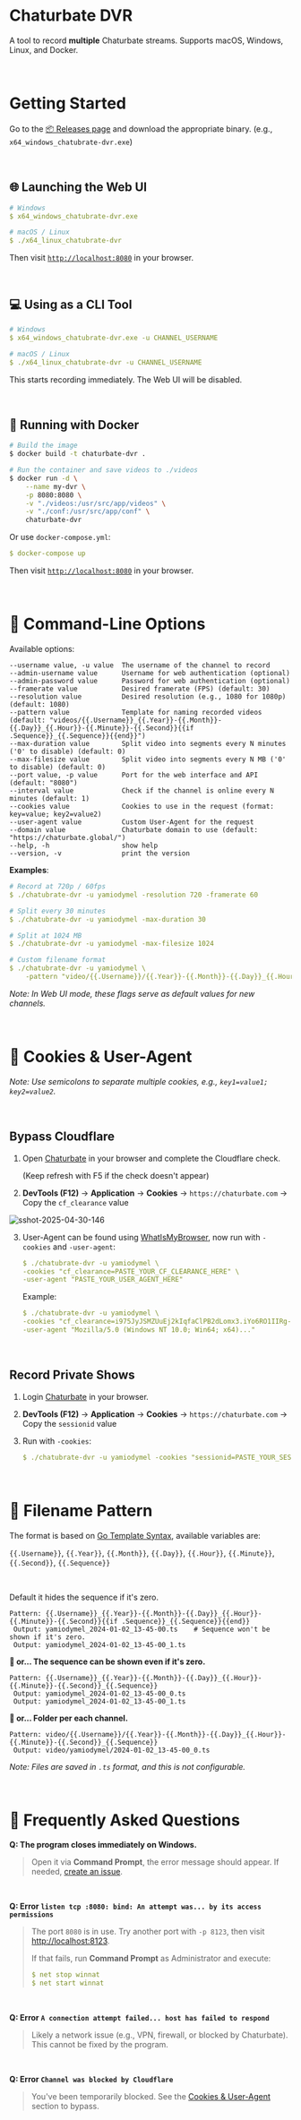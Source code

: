 # Chaturbate DVR

A tool to record **multiple** Chaturbate streams. Supports macOS, Windows, Linux, and Docker.

&nbsp;

# Getting Started

Go to the [📦 Releases page](https://github.com/teacat/chaturbate-dvr/releases) and download the appropriate binary. (e.g., `x64_windows_chatubrate-dvr.exe`)

&nbsp;

## 🌐 Launching the Web UI

```yaml
# Windows
$ x64_windows_chatubrate-dvr.exe

# macOS / Linux
$ ./x64_linux_chatubrate-dvr
```

Then visit [`http://localhost:8080`](http://localhost:8080) in your browser.

&nbsp;

## 💻 Using as a CLI Tool

```yaml
# Windows
$ x64_windows_chatubrate-dvr.exe -u CHANNEL_USERNAME

# macOS / Linux
$ ./x64_linux_chatubrate-dvr -u CHANNEL_USERNAME
```

This starts recording immediately. The Web UI will be disabled.

&nbsp;

## 🐳 Running with Docker

```bash
# Build the image
$ docker build -t chaturbate-dvr .

# Run the container and save videos to ./videos
$ docker run -d \
    --name my-dvr \
    -p 8080:8080 \
    -v "./videos:/usr/src/app/videos" \
    -v "./conf:/usr/src/app/conf" \
    chaturbate-dvr
```

Or use `docker-compose.yml`:

```yaml
$ docker-compose up
```

Then visit [`http://localhost:8080`](http://localhost:8080) in your browser.

&nbsp;

# 🧾 Command-Line Options

Available options:

```
--username value, -u value  The username of the channel to record
--admin-username value      Username for web authentication (optional)
--admin-password value      Password for web authentication (optional)
--framerate value           Desired framerate (FPS) (default: 30)
--resolution value          Desired resolution (e.g., 1080 for 1080p) (default: 1080)
--pattern value             Template for naming recorded videos (default: "videos/{{.Username}}_{{.Year}}-{{.Month}}-{{.Day}}_{{.Hour}}-{{.Minute}}-{{.Second}}{{if .Sequence}}_{{.Sequence}}{{end}}")
--max-duration value        Split video into segments every N minutes ('0' to disable) (default: 0)
--max-filesize value        Split video into segments every N MB ('0' to disable) (default: 0)
--port value, -p value      Port for the web interface and API (default: "8080")
--interval value            Check if the channel is online every N minutes (default: 1)
--cookies value             Cookies to use in the request (format: key=value; key2=value2)
--user-agent value          Custom User-Agent for the request
--domain value              Chaturbate domain to use (default: "https://chaturbate.global/")
--help, -h                  show help
--version, -v               print the version
```

**Examples**:

```yaml
# Record at 720p / 60fps
$ ./chatubrate-dvr -u yamiodymel -resolution 720 -framerate 60

# Split every 30 minutes
$ ./chatubrate-dvr -u yamiodymel -max-duration 30

# Split at 1024 MB
$ ./chatubrate-dvr -u yamiodymel -max-filesize 1024

# Custom filename format
$ ./chatubrate-dvr -u yamiodymel \
    -pattern "video/{{.Username}}/{{.Year}}-{{.Month}}-{{.Day}}_{{.Hour}}-{{.Minute}}-{{.Second}}_{{.Sequence}}"
```

_Note: In Web UI mode, these flags serve as default values for new channels._

&nbsp;

# 🍪 Cookies & User-Agent

_Note: Use semicolons to separate multiple cookies, e.g., `key1=value1; key2=value2`._

&nbsp;

## Bypass Cloudflare

1. Open [Chaturbate](https://chaturbate.com) in your browser and complete the Cloudflare check.

    (Keep refresh with F5 if the check doesn't appear)

2. **DevTools (F12)** → **Application** → **Cookies** → `https://chaturbate.com` → Copy the `cf_clearance` value

![sshot-2025-04-30-146](https://github.com/user-attachments/assets/69f4061b-29a2-48a7-ad57-0c86148805e2)

3. User-Agent can be found using [WhatIsMyBrowser](https://www.whatismybrowser.com/detect/what-is-my-user-agent/), now run with `-cookies` and `-user-agent`:

    ```yaml
    $ ./chatubrate-dvr -u yamiodymel \
    -cookies "cf_clearance=PASTE_YOUR_CF_CLEARANCE_HERE" \
    -user-agent "PASTE_YOUR_USER_AGENT_HERE"
    ```

    Example:

    ```yaml
    $ ./chatubrate-dvr -u yamiodymel \
    -cookies "cf_clearance=i975JyJSMZUuEj2kIqfaClPB2dLomx3.iYo6RO1IIRg-1746019135-1.2.1.1-2CX..." \
    -user-agent "Mozilla/5.0 (Windows NT 10.0; Win64; x64)..."
    ```

&nbsp;

## Record Private Shows

1. Login [Chaturbate](https://chaturbate.com) in your browser.

2. **DevTools (F12)** → **Application** → **Cookies** → `https://chaturbate.com` → Copy the `sessionid` value

3. Run with `-cookies`:

    ```yaml
    $ ./chatubrate-dvr -u yamiodymel -cookies "sessionid=PASTE_YOUR_SESSIONID_HERE"
    ```

&nbsp;

# 📄 Filename Pattern

The format is based on [Go Template Syntax](https://pkg.go.dev/text/template), available variables are:

`{{.Username}}`, `{{.Year}}`, `{{.Month}}`, `{{.Day}}`, `{{.Hour}}`, `{{.Minute}}`, `{{.Second}}`, `{{.Sequence}}`

&nbsp;

Default it hides the sequence if it's zero.

```
Pattern: {{.Username}}_{{.Year}}-{{.Month}}-{{.Day}}_{{.Hour}}-{{.Minute}}-{{.Second}}{{if .Sequence}}_{{.Sequence}}{{end}}
 Output: yamiodymel_2024-01-02_13-45-00.ts    # Sequence won't be shown if it's zero.
 Output: yamiodymel_2024-01-02_13-45-00_1.ts
```

**👀 or... The sequence can be shown even if it's zero.**

```
Pattern: {{.Username}}_{{.Year}}-{{.Month}}-{{.Day}}_{{.Hour}}-{{.Minute}}-{{.Second}}_{{.Sequence}}
 Output: yamiodymel_2024-01-02_13-45-00_0.ts
 Output: yamiodymel_2024-01-02_13-45-00_1.ts
```

**📁 or... Folder per each channel.**

```
Pattern: video/{{.Username}}/{{.Year}}-{{.Month}}-{{.Day}}_{{.Hour}}-{{.Minute}}-{{.Second}}_{{.Sequence}}
 Output: video/yamiodymel/2024-01-02_13-45-00_0.ts
```

_Note: Files are saved in `.ts` format, and this is not configurable._

&nbsp;

# 🤔 Frequently Asked Questions

**Q: The program closes immediately on Windows.**

> Open it via **Command Prompt**, the error message should appear. If needed, [create an issue](https://github.com/teacat/chaturbate-dvr/issues).

&nbsp;

**Q: Error `listen tcp :8080: bind: An attempt was... by its access permissions`**

> The port `8080` is in use. Try another port with `-p 8123`, then visit [http://localhost:8123](http://localhost:8123).
>
> If that fails, run **Command Prompt** as Administrator and execute:
>
> ```yaml
> $ net stop winnat
> $ net start winnat
> ```

&nbsp;

**Q: Error `A connection attempt failed... host has failed to respond`**

> Likely a network issue (e.g., VPN, firewall, or blocked by Chaturbate). This cannot be fixed by the program.

&nbsp;

**Q: Error `Channel was blocked by Cloudflare`**

> You've been temporarily blocked. See the [Cookies & User-Agent](#-cookies--user-agent) section to bypass.

&nbsp;
